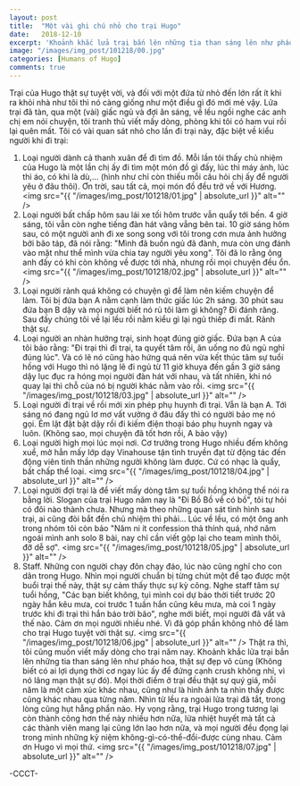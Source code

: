 ```yaml
---
layout: post
title:  "Một vài ghi chú nhỏ cho trại Hugo"
date:   2018-12-10
excerpt: 'Khoảnh khắc lửa trại bắn lên những tia than sáng lên như pháo hoa, thật sự đẹp vô cùng (Không biết có ai lợi dụng thời cơ ngay lúc ấy để đứng cạnh crush không nhỉ, vì nó lãng mạn thật sự đó).'
image: "/images/img_post/101218/00.jpg"
categories: [Humans of Hugo]
comments: true
---
```

Trại của Hugo thật sự tuyệt vời, và đối với một đứa từ nhỏ đến lớn rất ít khi ra khỏi nhà như tôi thì nó càng giống như một điều gì đó mới mẻ vậy. Lửa trại đã tàn, qua một (vài) giấc ngủ và đợi ăn sáng, về lều ngồi nghe các anh chị em nói chuyện, tôi tranh thủ viết mấy dòng, phòng khi tôi có ham vui rồi lại quên mất. Tôi có vài quan sát nhỏ cho lần đi trại này, đặc biệt về kiểu người khi đi trại:
1. Loại người dành cả thanh xuân để đi tìm đồ. Mỗi lần tôi thấy chủ nhiệm của Hugo là một lần chị ấy đi tìm một món đồ gì đấy, lúc thì máy ảnh, lúc thì áo, có khi là dù,... (hình như chỉ còn thiếu mỗi câu hỏi chị ấy để người yêu ở đâu thôi). Ơn trời, sau tất cả, mọi món đồ đều trở về với Hương.
<span class="image left"><img src="{{ "/images/img_post/101218/01.jpg" | absolute_url }}" alt="" /></span>
2. Loại người bất chấp hôm sau lái xe tối hôm trước vẫn quẩy tới bến. 4 giờ sáng, tôi vẫn còn nghe tiếng đàn hát văng vẳng bên tai. 10 giờ sáng hôm sau, có một người anh đi xe song song với tôi trong cơn mưa ảnh hưởng bởi bão táp, đã nói rằng: "Mình đã buồn ngủ đã đành, mưa còn ưng đánh vào mặt như thể mình vừa chia tay người yêu xong". Tôi đã lo rằng ông anh đấy có khi còn không về được tới nhà, nhưng rồi mọi chuyện đều ổn.
<span class="image right"><img src="{{ "/images/img_post/101218/02.jpg" | absolute_url }}" alt="" /></span>
3. Loại người rảnh quá không có chuyện gì để làm nên kiếm chuyện để làm. Tôi bị đứa bạn A nằm cạnh làm thức giấc lúc 2h sáng. 30 phút sau đứa bạn B dậy và mọi người biết nó rủ tôi làm gì không? Đi đánh răng. Sau đấy chúng tôi về lại lều rồi nằm kiểu gì lại ngủ thiếp đi mất. Rảnh thật sự.
4. Loại người an nhàn hưởng trại, sinh hoạt đúng giờ giấc. Đứa bạn A của tôi bảo rằng: "Đi trại thì đi trại, ta quyết tâm rồi, ăn uống no đủ ngủ nghỉ đúng lúc". Và có lẽ nó cũng hào hứng quá nên vừa kết thúc tâm sự tuổi hồng với Hugo thì nó lặng lẽ đi ngủ từ 11 giờ khuya đến gần 3 giờ sáng dậy lục đục ra hóng mọi người đàn hát với nhau, và tất nhiên, khi nó quay lại thì chỗ của nó bị người khác nằm vào rồi.
<span class="image right"><img src="{{ "/images/img_post/101218/03.jpg" | absolute_url }}" alt="" /></span>
5. Loại người đi trại về rồi mới xin phép phụ huynh đi trại. Vẫn là bạn A. Tới sáng nó đang ngủ lơ mơ vất vưởng ở đâu đấy thì có người bảo mẹ nó gọi. Ẻm lật đật bật dậy rồi đi kiếm điện thoại báo phụ huynh ngay và luôn. (Không sao, mọi chuyện đã tốt hơn rồi, A bảo vậy)
6. Loại người high mọi lúc mọi nơi. Cơ trưởng trong Hugo nhiều đếm không xuể, mở hẳn mấy lớp dạy Vinahouse tận tình truyền đạt từ động tác đến động viên tinh thần những người không làm được. Cứ có nhạc là quẩy, bất chấp thể loại.
<span class="image right"><img src="{{ "/images/img_post/101218/04.jpg" | absolute_url }}" alt="" /></span>
7. Loại người đợi trại là để viết mấy dòng tâm sự tuổi hồng không thể nói ra bằng lời. Slogan của trại Hugo năm nay là "Đi Bồ Bồ về có bồ", tôi tự hỏi có đôi nào thành chưa. Nhưng mà theo những quan sát tình hình sau trại, ai cũng đòi bắt đền chủ nhiệm thì phải… Lúc về lều, có một ông anh trong nhóm tôi còn bảo "Năm ni ít confession thả thính quá, nhớ năm ngoái mình anh solo 8 bài, nay chỉ cần viết gộp lại cho team mình thôi, đỡ dễ sợ".
<span class="image right"><img src="{{ "/images/img_post/101218/05.jpg" | absolute_url }}" alt="" /></span>
8. Staff. Những con người chạy đôn chạy đáo, lúc nào cũng nghĩ cho con dân trong Hugo. Nhìn mọi người chuẩn bị từng chút một để tạo được một buổi trại thế này, thật sự cảm thấy thực sự kỳ công. Nghe staff tâm sự tuổi hồng, "Các bạn biết không, tụi mình coi dự báo thời tiết trước 20 ngày hắn kêu mưa, coi trước 1 tuần hắn cũng kêu mưa, mà coi 1 ngày trước khi đi trại thì hắn báo trời bão", nghe mới biết, mọi người đã vất vả thế nào. Cảm ơn mọi người nhiều nhé. Vì đã góp phần không nhỏ để làm cho trại Hugo tuyệt vời thật sự.
<span class="image right"><img src="{{ "/images/img_post/101218/06.jpg" | absolute_url }}" alt="" /></span>
Thật ra thì, tôi cũng muốn viết mấy dòng cho trại năm nay. Khoảnh khắc lửa trại bắn lên những tia than sáng lên như pháo hoa, thật sự đẹp vô cùng (Không biết có ai lợi dụng thời cơ ngay lúc ấy để đứng cạnh crush không nhỉ, vì nó lãng mạn thật sự đó). Mọi thời điểm ở trại đều thật sự quý giá, mỗi năm là một cảm xúc khác nhau, cũng như là hình ảnh ta nhìn thấy được cũng khác nhau qua từng năm. Nhìn từ lều ra ngoài lửa trại đã tắt, trong lòng cũng hụt hẫng phần nào. Hy vọng rằng, trại Hugo trong tương lại còn thành công hơn thế này nhiều hơn nữa, lửa nhiệt huyết mà tất cả các thành viên mang lại cũng lớn lao hơn nữa, và mọi người đều đọng lại trong mình những kỷ niệm không-gì-có-thể-đổi-được cùng nhau.
Cảm ơn Hugo vì mọi thứ.
<span class="image fit"><img src="{{ "/images/img_post/101218/07.jpg" | absolute_url }}" alt="" /></span>


-CCCT-
